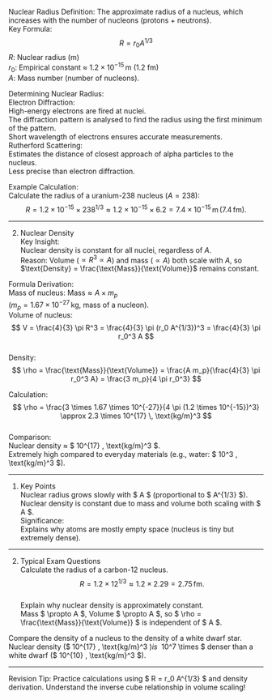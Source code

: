 Nuclear Radius
Definition: The approximate radius of a nucleus, which increases with the number of nucleons (protons + neutrons).  
Key Formula:
  $$
  R = r_0 A^{1/3}
  $$
  $R$: Nuclear radius (m)  
  $r_0$: Empirical constant ≈ $1.2 \times 10^{-15} \, \text{m}$ (1.2 fm)  
  $A$: Mass number (number of nucleons).  

Determining Nuclear Radius:  
  Electron Diffraction:  
     High-energy electrons are fired at nuclei.  
     The diffraction pattern is analysed to find the radius using the first minimum of the pattern.  
     Short wavelength of electrons ensures accurate measurements.  
  Rutherford Scattering:  
     Estimates the distance of closest approach of alpha particles to the nucleus.  
     Less precise than electron diffraction.  

Example Calculation:  
  Calculate the radius of a uranium-238 nucleus ($A = 238$):  
  $$
  R = 1.2 \times 10^{-15} \times 238^{1/3} \approx 1.2 \times 10^{-15} \times 6.2 = 7.4 \times 10^{-15} \, \text{m} \, (7.4 \, \text{fm}).
  $$  

---

2. Nuclear Density  
Key Insight:  
  Nuclear density is constant for all nuclei, regardless of $A$.  
  Reason: Volume ($\propto R^3 \propto A$) and mass ($\propto A$) both scale with $A$, so $\text{Density} = \frac{\text{Mass}}{\text{Volume}}$ remains constant.  

Formula Derivation:  
  Mass of nucleus: $\text{Mass} \approx A \times m_p$  
     ($m_p = 1.67 \times 10^{-27} \, \text{kg}$, mass of a nucleon).  
  Volume of nucleus:  
     $$
     V = \frac{4}{3} \pi R^3 = \frac{4}{3} \pi (r_0 A^{1/3})^3 = \frac{4}{3} \pi r_0^3 A
     $$  
  Density:  
     $$
     \rho = \frac{\text{Mass}}{\text{Volume}} = \frac{A m_p}{\frac{4}{3} \pi r_0^3 A} = \frac{3 m_p}{4 \pi r_0^3}
     $$  

Calculation:  
  $$
  \rho = \frac{3 \times 1.67 \times 10^{-27}}{4 \pi (1.2 \times 10^{-15})^3} \approx 2.3 \times 10^{17} \, \text{kg/m}^3
  $$  
  Comparison:  
    Nuclear density ≈ $ 10^{17} \, \text{kg/m}^3 $.  
    Extremely high compared to everyday materials (e.g., water: $ 10^3 \, \text{kg/m}^3 $).  

---

1. Key Points  
Nuclear radius grows slowly with $ A $ (proportional to $ A^{1/3} $).  
Nuclear density is constant due to mass and volume both scaling with $ A $.  
Significance:  
  Explains why atoms are mostly empty space (nucleus is tiny but extremely dense).  

---

2. Typical Exam Questions  
Calculate the radius of a carbon-12 nucleus.  
   $$
   R = 1.2 \times 12^{1/3} \approx 1.2 \times 2.29 = 2.75 \, \text{fm}.
   $$  
Explain why nuclear density is approximately constant.  
   Mass $ \propto A $, Volume $ \propto A $, so $ \rho = \frac{\text{Mass}}{\text{Volume}} $ is independent of $ A $.  

Compare the density of a nucleus to the density of a white dwarf star.  
   Nuclear density ($ 10^{17} \, \text{kg/m}^3 $) is ~$ 10^7 \times $ denser than a white dwarf ($ 10^{10} \, \text{kg/m}^3 $).

---

Revision Tip: Practice calculations using $ R = r_0 A^{1/3} $ and density derivation. Understand the inverse cube relationship in volume scaling!